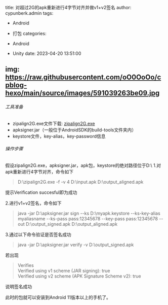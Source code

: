 title: 对超过2G的apk重新进行4字节对齐并做v1+v2签名
author: cypunberk.admin
tags:
  - Android

  - 打包
  categories:

  - Android

  - Unity
  date: 2023-04-20 13:51:00

  img: https://raw.githubusercontent.com/oO0OoOo/cpblog-hexo/main/source/images/591039263be09.jpg
---
###### 工具准备
- zipalign2G.exe文件下载: <i class="fa fa-download"></i> [zipalign2G.exe](https://download.csdn.net/download/liyingzai/13216149?spm=1001.2101.3001.6650.8&utm_medium=distribute.pc_relevant.none-task-download-2%7Edefault%7EOPENSEARCH%7ERate-8-13216149-blog-8109883.235%5Ev29%5Epc_relevant_default_base3&depth_1-utm_source=distribute.pc_relevant.none-task-download-2%7Edefault%7EOPENSEARCH%7ERate-8-13216149-blog-8109883.235%5Ev29%5Epc_relevant_default_base3&utm_relevant_index=8) 
- apksigner.jar（一般位于AndroidSDK的build-tools文件夹内）
- keystore文件，key-alias，key-password信息

###### 操作步骤
假设zipalign2G.exe，apksigner.jar，apk包，keystore的绝对路径位于D:\\
1.对apk重新进行4字节对齐，命令如下  
>D:\zipalign2G.exe -f -v 4 D:\input.apk D:\output_aligned.apk  

提示Verification succesful即为成功

2.进行v1+v2签名，命令如下  
>java -jar D:\apksigner.jar sign --ks D:\myapk.keystore --ks-key-alias myaliasname --ks-pass pass:12345678 --key-pass pass:12345678 --out D:\output_signed.apk D:\output_aligned.apk  

3.通过以下命令验证是否签名成功  
>java -jar D:\apksigner.jar verify -v D:\output_signed.apk  

若出现  
>Verifies  
>Verified using v1 scheme (JAR signing): true  
>Verified using v2 scheme (APK Signature Scheme v2): true  

说明签名成功  

此时的包就可以安装到Android 11版本以上的手机了。